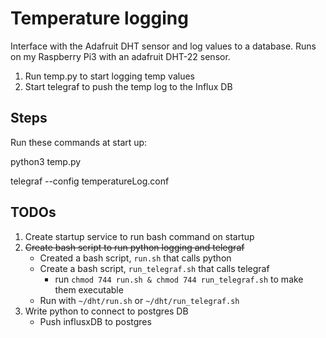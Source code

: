 # Temperature logging

Interface with the Adafruit DHT sensor and log values to a database. Runs on my Raspberry Pi3 with an adafruit DHT-22 sensor.

1) Run temp.py to start logging temp values
2) Start telegraf to push the temp log to the Influx DB

## Steps

Run these commands at start up:

python3 temp.py

telegraf --config temperatureLog.conf

## TODOs
1) Create startup service to run bash command on startup
2) ~~Create bash script to run python logging and telegraf~~
    - Created a bash script, `run.sh` that calls python
    - Create a bash script, `run_telegraf.sh` that calls telegraf
        - run `chmod 744 run.sh & chmod 744 run_telegraf.sh` to make them executable
    - Run with `~/dht/run.sh` or `~/dht/run_telegraf.sh`
3) Write python to connect to postgres DB
    - Push influsxDB to postgres


